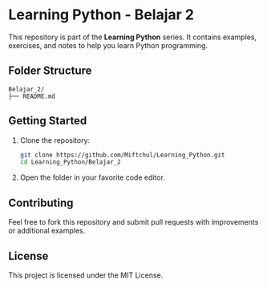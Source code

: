 # Learning Python - Belajar 2

This repository is part of the **Learning Python** series. It contains examples, exercises, and notes to help you learn Python programming.

## Folder Structure

```
Belajar_2/
├── README.md
```

## Getting Started

1. Clone the repository:
    ```bash
    git clone https://github.com/Miftchul/Learning_Python.git
    cd Learning_Python/Belajar_2
    ```

2. Open the folder in your favorite code editor.

## Contributing

Feel free to fork this repository and submit pull requests with improvements or additional examples.

## License

This project is licensed under the MIT License.